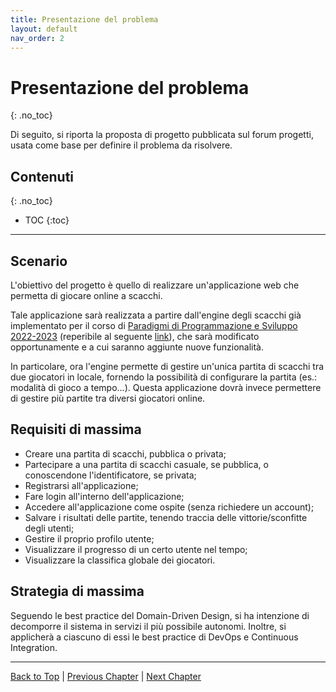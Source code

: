 ```yaml
---
title: Presentazione del problema
layout: default
nav_order: 2
---
```


# Presentazione del problema
{: .no_toc}

Di seguito, si riporta la proposta di progetto pubblicata sul forum progetti,
usata come base per definire il problema da risolvere.

## Contenuti
{: .no_toc}

- TOC
{:toc}

---

## Scenario
L'obiettivo del progetto è quello di realizzare un'applicazione web
che permetta di giocare online a scacchi.

Tale applicazione sarà realizzata a partire dall'engine degli scacchi
già implementato per il corso di 
[Paradigmi di Programmazione e Sviluppo 2022-2023](https://www.unibo.it/it/didattica/insegnamenti/insegnamento/2022/412597)
(reperibile al seguente [link](https://github.com/jahrim/PPS-22-chess)),
che sarà modificato opportunamente e a cui saranno aggiunte nuove funzionalità.

In particolare, ora l'engine permette di gestire un'unica partita di scacchi
tra due giocatori in locale, fornendo la possibilità di configurare la partita
(es.: modalità di gioco a tempo...). Questa applicazione dovrà invece permettere
di gestire più partite tra diversi giocatori online.

## Requisiti di massima
- Creare una partita di scacchi, pubblica o privata;
- Partecipare a una partita di scacchi casuale, se pubblica, o conoscendone l'identificatore,
  se privata;
- Registrarsi all'applicazione;
- Fare login all'interno dell'applicazione;
- Accedere all'applicazione come ospite (senza richiedere un account);
- Salvare i risultati delle partite, tenendo traccia delle vittorie/sconfitte degli utenti;
- Gestire il proprio profilo utente;
- Visualizzare il progresso di un certo utente nel tempo;
- Visualizzare la classifica globale dei giocatori.

## Strategia di massima
Seguendo le best practice del Domain-Driven Design, si ha intenzione di decomporre il sistema
in servizi il più possibile autonomi. Inoltre, si applicherà a ciascuno di essi le best
practice di DevOps e Continuous Integration.

---

[Back to Top](#top) |
[Previous Chapter](/docs) |
[Next Chapter](/docs/1-domain-analysis)